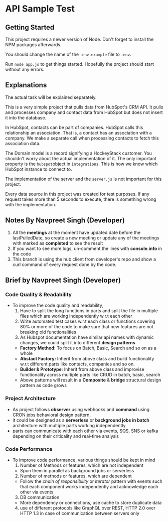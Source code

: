 # API Sample Test

## Getting Started

This project requires a newer version of Node. Don't forget to install the NPM packages afterwards.

You should change the name of the ```.env.example``` file to ```.env```.

Run ```node app.js``` to get things started. Hopefully the project should start without any errors.

## Explanations

The actual task will be explained separately.

This is a very simple project that pulls data from HubSpot's CRM API. It pulls and processes company and contact data from HubSpot but does not insert it into the database.

In HubSpot, contacts can be part of companies. HubSpot calls this relationship an association. That is, a contact has an association with a company. We make a separate call when processing contacts to fetch this association data.

The Domain model is a record signifying a HockeyStack customer. You shouldn't worry about the actual implementation of it. The only important property is the ```hubspot```object in ```integrations```. This is how we know which HubSpot instance to connect to.

The implementation of the server and the ```server.js``` is not important for this project.

Every data source in this project was created for test purposes. If any request takes more than 5 seconds to execute, there is something wrong with the implementation.

## Notes By Navpreet Singh (Developer)

1. All the **meetings** at the moment have updated date before the lastPulledDate, so create a new meeting or update any of the meetings with marked as **completed** to see the result
2. If you want to see more logs, un-comment the lines with **console.info** in the code
3. This branch is using the hub client from developer's repo and show a curl command of every request done by the code. 

## Brief by Navpreet Singh (Developer)

### Code Quality & Readability
- To improve the code quality and readability,
  1. Have to split the long functions in parts and split the file in multiple files which are working independently w.r.t each other
  2. Write automated test cases w.r.t each class or functions covering 80% or more of the code to make sure that new features are not breaking old functionalities
  3. As Hubspot documentation have similar api names with dynamic changes, we could split it into different **design patterns** 
    - **Factory Method:** To focus on Batch, Basic, Search and so on as a whole
    - **Abstact Factory:** Inherit from above class and build functionality w.r.t different parts like contacts, companies and so on. 
    - **Builder & Prototype**: Inherit from above class and improvise functionality across multiple parts like CRUD in batch, basic, search
    - Above patterns will result in a **Composite** & **bridge** structural design pattern as code grows

### Project Architecture
- As project follows **observer** using webhooks and **command** using CRON jobs behavioral design pattern, 
- it could be designed as a **serverless** or **background jobs in batch** architecture with multiple parts working independently
- parts can communicate with each other via events, SQS, SNS or kafka depending on their criticality and real-time analysis

### Code Performance
- To improve code performance, various things should be kept in mind
  1. Number of Methods or features, which are not independent
    - Spun them in parallel as background jobs or serverless
  2. Number of methods or features, which are dependent
    - Follow the *chain of responsibility* or *iterator* pattern with events such that each component works independently and acknowledge each other via events
  3. DB communication
    - More dependency or connections, use cache to store duplicate data
  4. use of different protocols like GraphQL over REST, HTTP 2.0 over HTTP 1.3 in case of communication between servers only